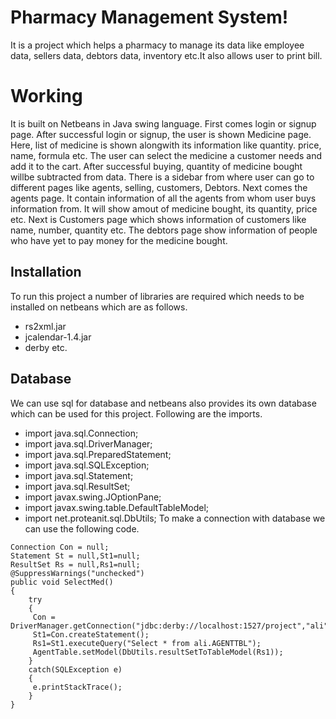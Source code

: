 # Pharmacy Management System!

It is a project which helps a pharmacy to manage its data like employee data, sellers data, debtors data, inventory etc.It also allows user to print bill.


# Working

It is built on Netbeans in Java swing language. First comes login or signup page. After successful login or signup, the user is shown Medicine page. Here, list of medicine is shown alongwith its information like quantity. price, name, formula etc. The user can select the medicine a customer needs and add it to the cart. After successful buying, quantity of medicine bought willbe subtracted from data. There is a sidebar from where user can go to different pages like agents, selling, customers, Debtors.
Next comes the agents page. It contain information of all the agents from whom user buys information from. It will show amout of medicine bought, its quantity, price etc.
Next is Customers page which shows information of customers like name, number, quantity etc.
The debtors page show information of people who have yet to pay money for the medicine bought.

## Installation

To run this project a number of libraries are required which needs to be installed on netbeans which are as follows.

 - rs2xml.jar
 - jcalendar-1.4.jar
 - derby
etc.

## Database
We can use sql for database and netbeans also provides its own database which can be used for this project.
Following are the imports.

 - import java.sql.Connection;
 - import java.sql.DriverManager;
 - import java.sql.PreparedStatement;
 - import java.sql.SQLException;
 - import java.sql.Statement;
 - import java.sql.ResultSet;
 - import javax.swing.JOptionPane;
 - import javax.swing.table.DefaultTableModel;
 - import net.proteanit.sql.DbUtils;
To make a connection with database we can use the following code.

```
Connection Con = null;
Statement St = null,St1=null;
ResultSet Rs = null,Rs1=null;
@SuppressWarnings("unchecked")
public void SelectMed()
{
    try
    {
     Con = DriverManager.getConnection("jdbc:derby://localhost:1527/project","ali","1234");
     St1=Con.createStatement();
     Rs1=St1.executeQuery("Select * from ali.AGENTTBL");
     AgentTable.setModel(DbUtils.resultSetToTableModel(Rs1));
    }
    catch(SQLException e)
    {
     e.printStackTrace();   
    }
}
```
